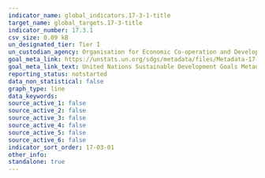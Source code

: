 ```yaml
---
indicator_name: global_indicators.17-3-1-title
target_name: global_targets.17-3-title
indicator_number: 17.3.1
csv_size: 0.09 kB
un_designated_tier: Tier I
un_custodian_agency: Organisation for Economic Co-operation and Development (OECD), United Nations Conference on Trade and Development (UNCTAD)
goal_meta_link: https://unstats.un.org/sdgs/metadata/files/Metadata-17-03-01.pdf
goal_meta_link_text: United Nations Sustainable Development Goals Metadata (PDF 203 KB)
reporting_status: notstarted
data_non_statistical: false
graph_type: line
data_keywords:  
source_active_1: false
source_active_2: false
source_active_3: false
source_active_4: false
source_active_5: false
source_active_6: false
indicator_sort_order: 17-03-01
other_info: 
standalone: true
---
```

